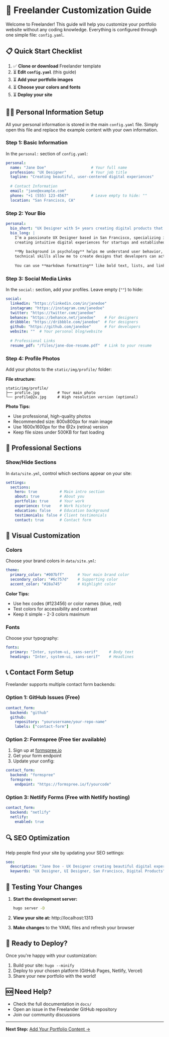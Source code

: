 # 🎨 Freelander Customization Guide

Welcome to Freelander! This guide will help you customize your portfolio website without any coding knowledge. Everything is configured through one simple file: `config.yaml`.

## 📋 Quick Start Checklist

1. ✅ **Clone or download** Freelander template
2. ⏳ **Edit `config.yaml`** (this guide)
3. ⏳ **Add your portfolio images**
4. ⏳ **Choose your colors and fonts**
5. ⏳ **Deploy your site**

## 🧑‍💼 Personal Information Setup

All your personal information is stored in the main `config.yaml` file. Simply open this file and replace the example content with your own information.

### Step 1: Basic Information
In the `personal:` section of `config.yaml`:
```yaml
personal:
  name: "Jane Doe"                    # Your full name
  profession: "UX Designer"           # Your job title  
  tagline: "Creating beautiful, user-centered digital experiences"
  
  # Contact Information  
  email: "jane@example.com"
  phone: "+1 (555) 123-4567"          # Leave empty to hide: ""
  location: "San Francisco, CA"
```

### Step 2: Your Bio
```yaml
personal:
  bio_short: "UX Designer with 5+ years creating digital products that users love."
  bio_long: |
    I'm a passionate UX Designer based in San Francisco, specializing in 
    creating intuitive digital experiences for startups and established brands.
    
    **My background in psychology** helps me understand user behavior, while my
    technical skills allow me to create designs that developers can actually build.
    
    You can use **markdown formatting** like bold text, lists, and links!
```

### Step 3: Social Media Links
In the `social:` section, add your profiles. Leave empty (`""`) to hide:
```yaml
social:
  linkedin: "https://linkedin.com/in/janedoe"
  instagram: "https://instagram.com/janedoe"
  twitter: "https://twitter.com/janedoe"
  behance: "https://behance.net/janedoe"    # For designers
  dribbble: "https://dribbble.com/janedoe"  # For designers
  github: "https://github.com/janedoe"      # For developers
  website: ""  # Your personal blog/website
  
  # Professional Links
  resume_pdf: "/files/jane-doe-resume.pdf"  # Link to your resume
```

### Step 4: Profile Photos
Add your photos to the `static/img/profile/` folder:

**File structure:**
```
static/img/profile/
├── profile.jpg        # Your main photo
└── profile@2x.jpg     # High resolution version (optional)
```

**Photo Tips:**
- Use professional, high-quality photos
- Recommended size: 800x800px for main image
- Use 1600x1600px for the @2x (retina) version
- Keep file sizes under 500KB for fast loading

## 🎯 Professional Sections

### Show/Hide Sections
In `data/site.yml`, control which sections appear on your site:
```yaml
settings:
  sections:
    hero: true          # Main intro section
    about: true         # About you
    portfolio: true     # Your work
    experience: true    # Work history
    education: false    # Education background
    testimonials: false # Client testimonials
    contact: true       # Contact form
```

## 🎨 Visual Customization

### Colors
Choose your brand colors in `data/site.yml`:
```yaml
theme:
  primary_color: "#007bff"      # Your main brand color
  secondary_color: "#6c757d"    # Supporting color
  accent_color: "#28a745"       # Highlight color
```

**Color Tips:**
- Use hex codes (#123456) or color names (blue, red)
- Test colors for accessibility and contrast
- Keep it simple - 2-3 colors maximum

### Fonts
Choose your typography:
```yaml
fonts:
  primary: "Inter, system-ui, sans-serif"     # Body text
  headings: "Inter, system-ui, sans-serif"    # Headlines
```

## 📞 Contact Form Setup

Freelander supports multiple contact form backends:

### Option 1: GitHub Issues (Free)
```yaml
contact_form:
  backend: "github"
  github:
    repository: "yourusername/your-repo-name"
    labels: ["contact-form"]
```

### Option 2: Formspree (Free tier available)
1. Sign up at [formspree.io](https://formspree.io)
2. Get your form endpoint
3. Update your config:
```yaml
contact_form:
  backend: "formspree"
  formspree:
    endpoint: "https://formspree.io/f/yourcode"
```

### Option 3: Netlify Forms (Free with Netlify hosting)
```yaml
contact_form:
  backend: "netlify"
  netlify:
    enabled: true
```

## 🔍 SEO Optimization

Help people find your site by updating your SEO settings:
```yaml
seo:
  description: "Jane Doe - UX Designer creating beautiful digital experiences in San Francisco"
  keywords: "UX Designer, UI Designer, San Francisco, Digital Products"
```

## 📱 Testing Your Changes

1. **Start the development server:**
   ```bash
   hugo server -D
   ```

2. **View your site at:** http://localhost:1313

3. **Make changes** to the YAML files and refresh your browser

## 🚀 Ready to Deploy?

Once you're happy with your customization:
1. Build your site: `hugo --minify`
2. Deploy to your chosen platform (GitHub Pages, Netlify, Vercel)
3. Share your new portfolio with the world!

## 🆘 Need Help?

- Check the full documentation in `docs/`
- Open an issue in the Freelander GitHub repository
- Join our community discussions

---

**Next Step:** [Add Your Portfolio Content →](PORTFOLIO.md)